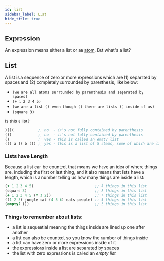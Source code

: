 ```yaml
---
id: list
sidebar_label: List
hide_title: true
---
```


##   Expression

An expression means either a list or an [atom](atom.md). But what's a list?

##  List

A list is a sequence of zero or more expressions which are (1) separated by 
spaces and (2) completely surrounded by parenthesis, like below:

  * `(we are all atoms surrounded by parenthesis and separated by spaces)`
  * `(+ 1 2 3 4 5)`
  * `(we are a list () even though () there are lists () inside of us)`
  * `(square 3)`

Is this a list?

``` clojure
)()(           ;; no  - it's not fully contained by parenthesis
())            ;; no  - it's not fully contained by parenthesis
()             ;; yes - this is called an empty list
(() a () b ()) ;; yes - this is a list of 5 items, some of which are lists
```

###  Lists have Length

Because a list can be counted, that means we have an idea of where things are, 
including the first or last thing, and it also means that lists have a length, 
which is a number telling us how many things are inside a list:

``` clojure
(+ 1 2 3 4 5)                            ;; 6 things in this list
(square 3)                               ;; 2 things in this list
(+ 1 2 3 4 5 (* 3 2))                    ;; 7 things in this list
((1 2 3) jungle cat (4 5 6) eats people) ;; 6 things in this list
(empty? ())                              ;; 2 things in this list
```

###  Things to remember about lists:

- a list is sequential meaning the things inside are lined up one after another
- a list can also be counted, so you know the number of things inside
- a list can have zero or more expressions inside of it
- the expressions inside a list are separated by spaces
- the list with zero expressions is called an *empty list*
